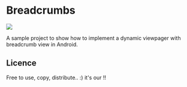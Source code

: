 # Breadcrumbs

<img src="print.png">

A sample project to show how to implement a dynamic viewpager with breadcrumb view in Android.

## Licence
Free to use, copy, distribute.. :) it's our !!
